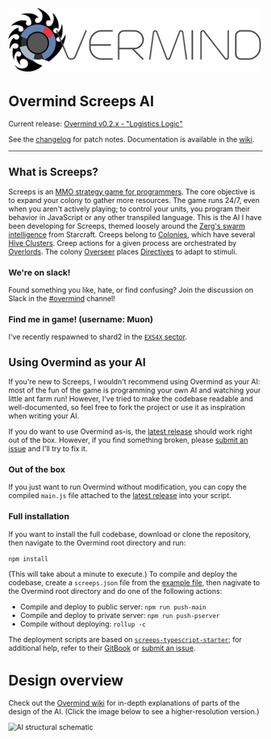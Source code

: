 ![](/assets/OvermindLogo.png)

# Overmind Screeps AI

Current release: [Overmind v0.2.x - "Logistics Logic"](https://github.com/bencbartlett/Overmind/releases)

See the [changelog](https://github.com/bencbartlett/Overmind/blob/master/CHANGELOG.md) for patch notes. Documentation is available in the [wiki](https://github.com/bencbartlett/Overmind/wiki).

---

## What is Screeps?
Screeps is an [MMO strategy game for programmers](https://screeps.com/). The core objective is to expand your colony to gather more resources. The game runs 24/7, even when you aren't actively playing; to control your units, you program their behavior in JavaScript or any other transpiled language. This is the AI I have been developing for Screeps, themed loosely around the [Zerg's swarm intelligence](http://starcraft.wikia.com/wiki/Overlord) from Starcraft. Creeps belong to [Colonies](https://github.com/bencbartlett/Overmind/blob/master/src/Colony.ts), which have several [Hive Clusters](https://github.com/bencbartlett/Overmind/blob/master/src/hiveClusters/HiveCluster.ts). Creep actions for a given process are orchestrated by [Overlords](https://github.com/bencbartlett/Overmind/blob/master/src/overlords/Overlord.ts). The colony [Overseer](https://github.com/bencbartlett/Overmind/blob/master/src/Overseer.ts) places [Directives](https://github.com/bencbartlett/Overmind/blob/master/src/directives/Directive.ts) to adapt to stimuli.

### We're on slack!
Found something you like, hate, or find confusing? Join the discussion on Slack in the [#overmind](https://screeps.slack.com/messages/overmind) channel!

### Find me in game! (username: Muon)
I've recently respawned to shard2 in the [`EXS4X` sector](https://screeps.com/a/#!/map/shard2?pos=5.826,44.939).

## Using Overmind as your AI
If you're new to Screeps, I wouldn't recommend using Overmind as your AI: most of the fun of the game is programming your own AI and watching your little ant farm run! However, I've tried to make the codebase readable and well-documented, so feel free to fork the project or use it as inspiration when writing your AI. 

If you do want to use Overmind as-is, the [latest release](https://github.com/bencbartlett/Overmind/releases) should work right out of the box. However, if you find something broken, please [submit an issue](https://github.com/bencbartlett/Overmind/issues/new) and I'll try to fix it.

### Out of the box
If you just want to run Overmind without modification, you can copy the compiled `main.js` file attached to the [latest release](https://github.com/bencbartlett/Overmind/releases) into your script.

### Full installation 
If you want to install the full codebase, download or clone the repository, then navigate to the Overmind root directory and run:

```npm install```

(This will take about a minute to execute.) To compile and deploy the codebase, create a `screeps.json` file from the [example file](https://github.com/bencbartlett/Overmind/blob/master/screeps.example.json), then nagivate to the Overmind root directory and do one of the following actions:

- Compile and deploy to public server: `npm run push-main`
- Compile and deploy to private server: `npm run push-pserver`
- Compile without deploying: `rollup -c`

The deployment scripts are based on [`screeps-typescript-starter`](https://github.com/screepers/screeps-typescript-starter); for additional help, refer to their [GitBook](https://screepers.gitbooks.io/screeps-typescript-starter/getting-started/deploying.html) or [submit an issue](https://github.com/bencbartlett/Overmind/issues/new).

# Design overview

Check out the [Overmind wiki](https://github.com/bencbartlett/Overmind/wiki) for in-depth explanations of parts of the design of the AI. (Click the image below to see a higher-resolution version.)

![[AI structural schematic](/assets/AIdiagram.png)](https://raw.githubusercontent.com/bencbartlett/Overmind/master/assets/AIdiagram.png)


